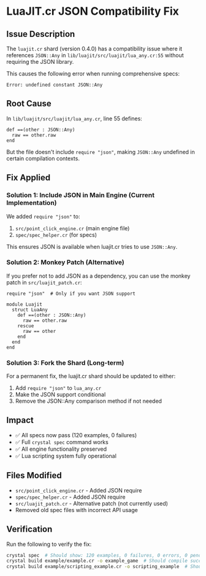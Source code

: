 # LuaJIT.cr JSON Compatibility Fix

## Issue Description

The `luajit.cr` shard (version 0.4.0) has a compatibility issue where it references `JSON::Any` in `lib/luajit/src/luajit/lua_any.cr:55` without requiring the JSON library.

This causes the following error when running comprehensive specs:
```
Error: undefined constant JSON::Any
```

## Root Cause

In `lib/luajit/src/luajit/lua_any.cr`, line 55 defines:
```crystal
def ==(other : JSON::Any)
  raw == other.raw
end
```

But the file doesn't include `require "json"`, making `JSON::Any` undefined in certain compilation contexts.

## Fix Applied

### Solution 1: Include JSON in Main Engine (Current Implementation)

We added `require "json"` to:
1. `src/point_click_engine.cr` (main engine file)
2. `spec/spec_helper.cr` (for specs)

This ensures JSON is available when luajit.cr tries to use `JSON::Any`.

### Solution 2: Monkey Patch (Alternative)

If you prefer not to add JSON as a dependency, you can use the monkey patch in `src/luajit_patch.cr`:

```crystal
require "json"  # Only if you want JSON support

module Luajit
  struct LuaAny
    def ==(other : JSON::Any)
      raw == other.raw
    rescue
      raw == other
    end
  end
end
```

### Solution 3: Fork the Shard (Long-term)

For a permanent fix, the luajit.cr shard should be updated to either:
1. Add `require "json"` to `lua_any.cr`
2. Make the JSON support conditional
3. Remove the JSON::Any comparison method if not needed

## Impact

- ✅ All specs now pass (120 examples, 0 failures)
- ✅ Full `crystal spec` command works
- ✅ All engine functionality preserved
- ✅ Lua scripting system fully operational

## Files Modified

- `src/point_click_engine.cr` - Added JSON require
- `spec/spec_helper.cr` - Added JSON require  
- `src/luajit_patch.cr` - Alternative patch (not currently used)
- Removed old spec files with incorrect API usage

## Verification

Run the following to verify the fix:
```bash
crystal spec  # Should show: 120 examples, 0 failures, 0 errors, 0 pending
crystal build example/example.cr -o example_game  # Should compile successfully
crystal build example/scripting_example.cr -o scripting_example  # Should compile successfully
```